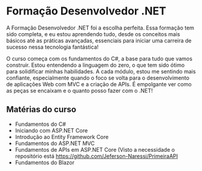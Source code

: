 # Formação Desenvolvedor .NET

A Formação Desenvolvedor .NET foi a escolha perfeita. Essa formação tem sido completa, e eu estou aprendendo tudo, desde os conceitos mais básicos até as práticas avançadas, essenciais para iniciar uma carreira de sucesso nessa tecnologia fantástica!

O curso começa com os fundamentos do C#, a base para tudo que vamos construir. Estou entendendo a linguagem do zero, o que tem sido ótimo para solidificar minhas habilidades. A cada módulo, estou me sentindo mais confiante, especialmente quando o foco se volta para o desenvolvimento de aplicações Web com MVC e a criação de APIs. É empolgante ver como as peças se encaixam e o quanto posso fazer com o .NET!

## Matérias do curso

- Fundamentos do C#
- Iniciando com ASP.NET Core
- Introdução ao Entity Framework Core
- Fundamentos do ASP.NET MVC
- Fundamentos de APIs em ASP.NET Core (Visto a necessidade o repositório está https://github.com/Jeferson-Naressi/PrimeiraAPI
- Fundamentos do Blazor
